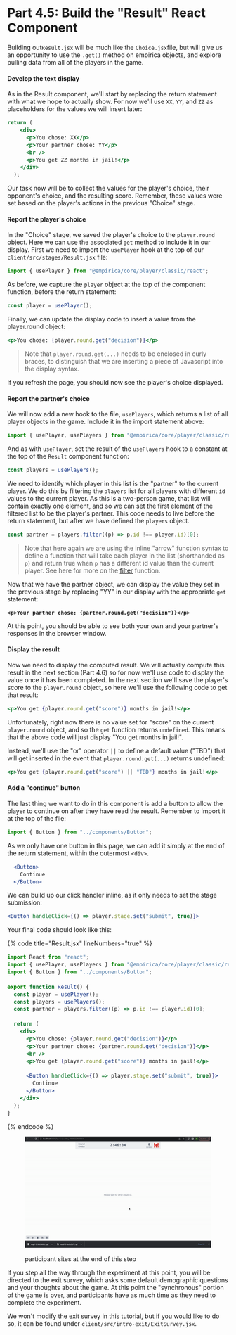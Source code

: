 # Part 4.5: Build the "Result" React Component

Building out`Result.jsx` will be much like the `Choice.jsx`file, but will give us an opportunity to use the `.get()` method on empirica objects, and explore pulling data from all of the players in the game.

#### Develop the text display

As in the Result component, we'll start by replacing the return statement with what we hope to actually show. For now we'll use `XX`, `YY`, and `ZZ` as placeholders for the values we will insert later:

```jsx
return (
    <div>
      <p>You chose: XX</p>
      <p>Your partner chose: YY</p>
      <br />
      <p>You get ZZ months in jail!</p>
    </div>
  );
```

Our task now will be to collect the values for the player's choice, their opponent's choice, and the resulting score. Remember, these values were set based on the player's actions in the previous "Choice" stage.&#x20;

#### Report the player's choice

In the "Choice" stage, we saved the player's choice to the `player.round` object. Here we can use the associated `get` method to include it in our display. First we need to import the `usePlayer` hook at the top of our `client/src/stages/Result.jsx` file:

```jsx
import { usePlayer } from "@empirica/core/player/classic/react";
```

As before, we capture the `player` object at the top of the component function, before the return statement:

```jsx
const player = usePlayer();
```

Finally, we can update the display code to insert a value from the player.round object:

```jsx
<p>You chose: {player.round.get("decision")}</p>
```

> Note that `player.round.get(...)` needs to be enclosed in curly braces, to distinguish that we are inserting a piece of Javascript into the display syntax.

If you refresh the page, you should now see the player's choice displayed.

#### Report the partner's choice

We will now add a new hook to the file, `usePlayers`, which returns a list of all player objects in the game. Include it in the import statement above:

```jsx
import { usePlayer, usePlayers } from "@empirica/core/player/classic/react";
```

And as with `usePlayer`, set the result of the `usePlayers` hook to a constant at the top of the `Result` component function:

```jsx
const players = usePlayers();
```

We need to identify which player in this list is the "partner" to the current player. We do this by filtering the `players` list for all players with different `id` values to the current player. As this is a two-person game, that list will contain exactly one element, and so we can set the first element of the filtered list to be the player's partner. This code needs to live before the return statement, but after we have defined the `players` object.

```jsx
const partner = players.filter((p) => p.id !== player.id)[0];
```

> Note that here again we are using the inline "arrow" function syntax to define a function that will take each player in the list (shorthanded as `p`) and return true when `p` has a different id value than the current player. See here for more on the [filter](https://developer.mozilla.org/en-US/docs/Web/JavaScript/Reference/Global\_Objects/Array/filter) function.

Now that we have the partner object, we can display the value they set in the previous stage by replacing "YY" in our display with the appropriate `get` statement:

<pre class="language-jsx"><code class="lang-jsx"><strong>&#x3C;p>Your partner chose: {partner.round.get("decision")}&#x3C;/p>
</strong></code></pre>

At this point, you should be able to see both your own and your partner's responses in the browser window.

#### Display the result

Now we need to display the computed result. We will actually compute this result in the next section (Part 4.6) so for now we'll use code to display the value once it has been completed. In the next section we'll save the player's score to the `player.round` object, so here we'll use the following code to get that result:

```javascriptreact
<p>You get {player.round.get("score")} months in jail!</p>
```

Unfortunately, right now there is no value set for "score" on the current `player.round` object, and so the `get` function returns `undefined`. This means that the above code will just display "You get months in jail!".&#x20;

Instead, we'll use the "or" operator `||` to define a default value ("TBD") that will get inserted in the event that `player.round.get(...)` returns undefined:

```javascriptreact
<p>You get {player.round.get("score") || "TBD"} months in jail!</p>
```

#### Add a "continue" button

The last thing we want to do in this component is add a button to allow the player to continue on after they have read the result. Remember to import it at the top of the file:

```jsx
import { Button } from "../components/Button";
```

As we only have one button in this page, we can add it simply at the end of the return statement, within the outermost `<div>`.

```jsx
  <Button>
    Continue
  </Button>
```

We can build up our click handler inline, as it only needs to set the stage submission:

```jsx
<Button handleClick={() => player.stage.set("submit", true)}>
```

Your final code should look like this:

{% code title="Result.jsx" lineNumbers="true" %}
```jsx
import React from "react";
import { usePlayer, usePlayers } from "@empirica/core/player/classic/react";
import { Button } from "../components/Button";

export function Result() {
  const player = usePlayer();
  const players = usePlayers();
  const partner = players.filter((p) => p.id !== player.id)[0];

  return (
    <div>
      <p>You chose: {player.round.get("decision")}</p>
      <p>Your partner chose: {partner.round.get("decision")}</p>
      <br />
      <p>You get {player.round.get("score")} months in jail!</p>

      <Button handleClick={() => player.stage.set("submit", true)}>
        Continue
      </Button>
    </div>
  );
}
```
{% endcode %}

<figure><img src="../../../.gitbook/assets/ezgif-3-f6bbb852d6.gif" alt=""><figcaption><p>participant sites at the end of this step</p></figcaption></figure>

If you step all the way through the experiment at this point, you will be directed to the exit survey, which asks some default demographic questions and your thoughts about the game. At this point the "synchronous" portion of the game is over, and participants have as much time as they need to complete the experiment.

We won't modify the exit survey in this tutorial, but if you would like to do so, it can be found under `client/src/intro-exit/ExitSurvey.jsx`.
